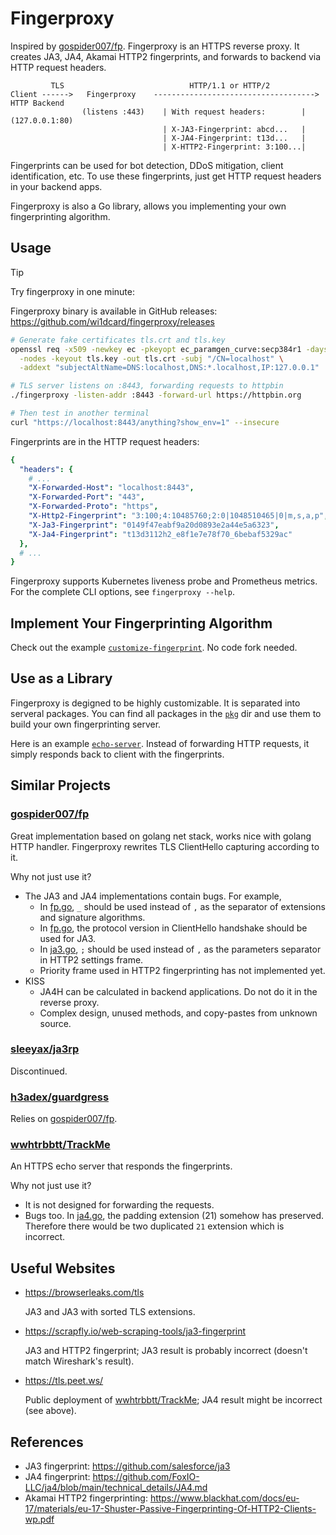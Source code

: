 # Fingerproxy

Inspired by [gospider007/fp](https://github.com/gospider007/fp). Fingerproxy is an HTTPS reverse proxy. It creates JA3, JA4, Akamai HTTP2 fingerprints, and forwards to backend via HTTP request headers.

```
         TLS                            HTTP/1.1 or HTTP/2
Client ------>   Fingerproxy    ------------------------------------>  HTTP Backend
                (listens :443)    | With request headers:        |    (127.0.0.1:80)
                                  | X-JA3-Fingerprint: abcd...   |
                                  | X-JA4-Fingerprint: t13d...   |
                                  | X-HTTP2-Fingerprint: 3:100...|
```

Fingerprints can be used for bot detection, DDoS mitigation, client identification, etc. To use these fingerprints, just get HTTP request headers in your backend apps.

Fingerproxy is also a Go library, allows you implementing your own fingerprinting algorithm.

## Usage

> [!TIP]
> Try fingerproxy in one minute:

Fingerproxy binary is available in GitHub releases: https://github.com/wi1dcard/fingerproxy/releases

```bash
# Generate fake certificates tls.crt and tls.key
openssl req -x509 -newkey ec -pkeyopt ec_paramgen_curve:secp384r1 -days 3650 \
  -nodes -keyout tls.key -out tls.crt -subj "/CN=localhost" \
  -addext "subjectAltName=DNS:localhost,DNS:*.localhost,IP:127.0.0.1"

# TLS server listens on :8443, forwarding requests to httpbin
./fingerproxy -listen-addr :8443 -forward-url https://httpbin.org

# Then test in another terminal
curl "https://localhost:8443/anything?show_env=1" --insecure
```

Fingerprints are in the HTTP request headers:

```yaml
{
  "headers": {
    # ...
    "X-Forwarded-Host": "localhost:8443",
    "X-Forwarded-Port": "443",
    "X-Forwarded-Proto": "https",
    "X-Http2-Fingerprint": "3:100;4:10485760;2:0|1048510465|0|m,s,a,p",
    "X-Ja3-Fingerprint": "0149f47eabf9a20d0893e2a44e5a6323",
    "X-Ja4-Fingerprint": "t13d3112h2_e8f1e7e78f70_6bebaf5329ac"
  },
  # ...
}
```

Fingerproxy supports Kubernetes liveness probe and Prometheus metrics. For the complete CLI options, see `fingerproxy --help`.

## Implement Your Fingerprinting Algorithm

Check out the example [`customize-fingerprint`](example/customize-fingerprint/). No code fork needed.

## Use as a Library

Fingerproxy is degigned to be highly customizable. It is separated into serveral packages. You can find all packages in the [`pkg`](pkg/) dir and use them to build your own fingerprinting server.

Here is an example [`echo-server`](example/echo-server/). Instead of forwarding HTTP requests, it simply responds back to client with the fingerprints.

## Similar Projects

### [gospider007/fp](https://github.com/gospider007/fp)

Great implementation based on golang net stack, works nice with golang HTTP handler. Fingerproxy rewrites TLS ClientHello capturing according to it.

Why not just use it?

- The JA3 and JA4 implementations contain bugs. For example,
  - In [fp.go](https://github.com/gospider007/ja3/blob/a58a93a771b99909e859ead9a9492015dd916947/fp.go#L337), `_` should be used instead of `,` as the separator of extensions and signature algorithms.
  - In [fp.go](https://github.com/gospider007/ja3/blob/a58a93a771b99909e859ead9a9492015dd916947/fp.go#L80), the protocol version in ClientHello handshake should be used for JA3.
  - In [ja3.go](https://github.com/gospider007/ja3/blob/a58a93a771b99909e859ead9a9492015dd916947/ja3.go#L769), `;` should be used instead of `,` as the parameters separator in HTTP2 settings frame.
  - Priority frame used in HTTP2 fingerprinting has not implemented yet.
- KISS
  - JA4H can be calculated in backend applications. Do not do it in the reverse proxy.
  - Complex design, unused methods, and copy-pastes from unknown source.

### [sleeyax/ja3rp](https://github.com/sleeyax/ja3rp)

Discontinued.

### [h3adex/guardgress](https://github.com/h3adex/guardgress)

Relies on [gospider007/fp](https://github.com/gospider007/fp).

### [wwhtrbbtt/TrackMe](https://github.com/wwhtrbbtt/TrackMe)

An HTTPS echo server that responds the fingerprints.

Why not just use it?

- It is not designed for forwarding the requests.
- Bugs too. In [ja4.go](https://github.com/wwhtrbbtt/TrackMe/blob/41b7933efe9ea364ade88ac6ea0e79a7b0203227/ja4.go#L85), the padding extension (21) somehow has preserved. Therefore there would be two duplicated `21` extension which is incorrect.

## Useful Websites

- <https://browserleaks.com/tls>

  JA3 and JA3 with sorted TLS extensions.

- <https://scrapfly.io/web-scraping-tools/ja3-fingerprint>

  JA3 and HTTP2 fingerprint; JA3 result is probably incorrect (doesn't match Wireshark's result).

- <https://tls.peet.ws/>

  Public deployment of [wwhtrbbtt/TrackMe](https://github.com/wwhtrbbtt/TrackMe); JA4 result might be incorrect (see above).

## References

- JA3 fingerprint: <https://github.com/salesforce/ja3>
- JA4 fingerprint: <https://github.com/FoxIO-LLC/ja4/blob/main/technical_details/JA4.md>
- Akamai HTTP2 fingerprinting: <https://www.blackhat.com/docs/eu-17/materials/eu-17-Shuster-Passive-Fingerprinting-Of-HTTP2-Clients-wp.pdf>
